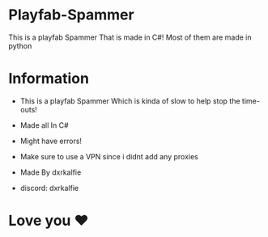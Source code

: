 # Playfab-Spammer
This is a playfab Spammer That is made in C#! Most of them are made in python

# Information
- This is a playfab Spammer Which is kinda of slow to help stop the time-outs!
- Made all In C#
- Might have errors!

- Make sure to use a VPN since i didnt add any proxies

- Made By dxrkalfie
- discord: dxrkalfie
  
# Love you ❤️
